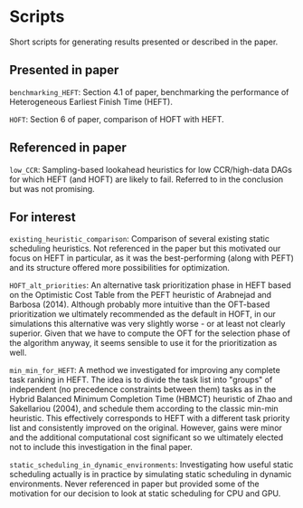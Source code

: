 # Scripts

Short scripts for generating results presented or described in the paper.

## Presented in paper

`benchmarking_HEFT`: Section 4.1 of paper, benchmarking the performance of Heterogeneous Earliest Finish Time (HEFT).

`HOFT`: Section 6 of paper, comparison of HOFT with HEFT.

## Referenced in paper

`low_CCR`: Sampling-based lookahead heuristics for low CCR/high-data DAGs for which HEFT (and HOFT) are likely to fail. Referred to in the conclusion but was not promising.

## For interest

`existing_heuristic_comparison`: Comparison of several existing static scheduling heuristics. Not referenced in the paper but this motivated our focus on HEFT in particular, as it was the best-performing (along with PEFT) and its structure offered more possibilities for optimization.  

`HOFT_alt_priorities`: An alternative task prioritization phase in HEFT based on the Optimistic Cost Table from the PEFT heuristic of Arabnejad and Barbosa (2014). Although probably more intuitive than the OFT-based prioritization we ultimately recommended as the default in HOFT, in our simulations this alternative was very slightly worse - or at least not clearly superior. Given that we have to compute the OFT for the selection phase of the algorithm anyway, it seems sensible to use it for the prioritization as well.  

`min_min_for_HEFT`: A method we investigated for improving any complete task ranking in HEFT. The idea is to divide the task list into "groups" of independent (no precedence constraints between them) tasks 
as in the Hybrid Balanced Minimum Completion Time (HBMCT) heuristic of Zhao and Sakellariou (2004), and schedule them according to the classic min-min heuristic. This effectively
corresponds to HEFT with a different task priority list and consistently improved on the original. However, gains were minor and the additional computational cost significant so we 
ultimately elected not to include this investigation in the final paper.

`static_scheduling_in_dynamic_environments`: Investigating how useful static scheduling actually is in practice by simulating static scheduling in dynamic environments. Never referenced in paper but provided some of the motivation for our decision to look at static scheduling for CPU and GPU. 


